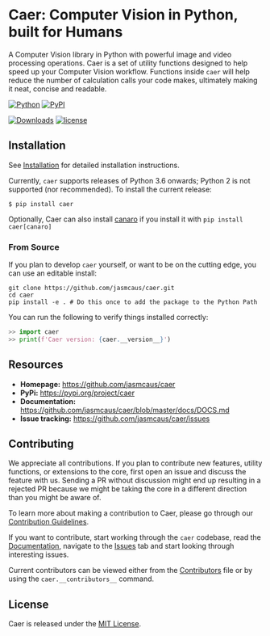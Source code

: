 # Caer: Computer Vision in Python, built for Humans
A Computer Vision library in Python with powerful image and video processing operations.
Caer is a set of utility functions designed to help speed up your Computer Vision workflow. Functions inside `caer` will help reduce the number of calculation calls your code makes, ultimately making it neat, concise and readable.

[![Python](https://img.shields.io/pypi/pyversions/caer.svg)][py-versions]
[![PyPI](https://img.shields.io/pypi/v/caer?label=pypi%20package)][pypi-latest-version]

[![Downloads](https://pepy.tech/badge/caer)][downloads]
[![license](https://img.shields.io/github/license/jasmcaus/caer?color=%23db3236&label=license)][license]


## Installation
See [Installation][install] for detailed installation instructions. 


Currently, `caer` supports releases of Python 3.6 onwards; Python 2 is not supported (nor recommended). 
To install the current release:

```shell
$ pip install caer
```

Optionally, Caer can also install [canaro](https://github.com/jasmcaus/canaro) if you install it with `pip install caer[canaro]`

### From Source
If you plan to develop `caer` yourself, or want to be on the cutting edge, you can use an editable install:

```shell
git clone https://github.com/jasmcaus/caer.git
cd caer
pip install -e . # Do this once to add the package to the Python Path
```

You can run the following to verify things installed correctly:

```python
>> import caer
>> print(f'Caer version: {caer.__version__}')
```

## Resources

- **Homepage:** <https://github.com/jasmcaus/caer>
- **PyPi:** <https://pypi.org/project/caer>
- **Documentation:** <https://github.com/jasmcaus/caer/blob/master/docs/DOCS.md>
- **Issue tracking:** <https://github.com/jasmcaus/caer/issues>

## Contributing

We appreciate all contributions. If you plan to contribute new features, utility functions, or extensions to the core, first open an issue and discuss the feature with us. Sending a PR without discussion might end up resulting in a rejected PR because we might be taking the core in a different direction than you might be aware of.

To learn more about making a contribution to Caer, please go through our [Contribution Guidelines][contributing].

If you want to contribute, start working through the `caer` codebase, read the [Documentation][docs], navigate to the [Issues][issues] tab and start looking through interesting issues. 

Current contributors can be viewed either from the [Contributors][contributors] file or by using the `caer.__contributors__` command.


## License

Caer is released under the [MIT License](https://github.com/jasmcaus/caer/blob/master/LICENSE).

[contributing]: https://github.com/jasmcaus/caer/blob/master/.github/CONTRIBUTING.md
[docs]: https://github.com/jasmcaus/caer/blob/master'docs/DOCS.md
[contributors]: https://github.com/jasmcaus/caer/blob/master/CONTRIBUTORS
[issues]: https://github.com/jasmcaus/caer/issues
[install]: https://github.com/jasmcaus/caer/blob/master/INSTALL.md

[downloads]: https://pepy.tech/project/caer
[py-versions]: https://pypi.org/project/caer/
[pypi-latest-version]: https://pypi.org/project/caer/
[license]: https://github.com/jasmcaus/caer/blob/master/LICENSE